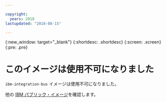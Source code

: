 ```yaml
---

copyright:
  years: 2018
lastupdated: "2018-08-15"

---
```


{:new_window: target="_blank"}
{:shortdesc: .shortdesc}
{:screen: .screen}
{:pre: .pre}

# このイメージは使用不可になりました

`ibm-integration-bus` イメージは使用不可になりました。

他の [IBM パブリック・イメージ](/docs/services/RegistryImages/index.html#ibm_images)を確認します。

